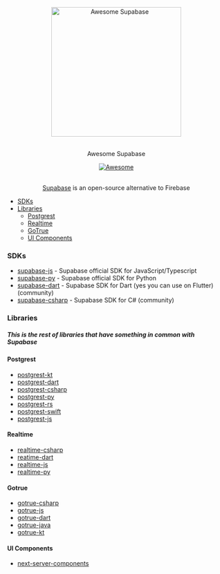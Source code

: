 <div align="center">
  <div>
    <img width="300px" src="https://gitcdn.xyz/repo/supabase/supabase/master/web/static/supabase-light.svg" alt="Awesome Supabase">
  </div>
  <br>
  <p>
    Awesome Supabase
  </p>
  <a href="https://awesome.re">
    <img src="https://awesome.re/badge-flat2.svg" alt="Awesome">
  </a>
  <br>
  <br>
  <p>
    <a href="https://en.wikipedia.org/wiki/Node.js">Supabase</a> is an open-source alternative to Firebase
  </p>
</div>

- [SDKs](#sdks)
- [Libraries](#libraries)
  - [Postgrest](#postgrest)
  - [Realtime](#realtime)
  - [GoTrue](#gotrue)
  - [UI Components](#ui-components)

### SDKs

- [supabase-js](https://github.com/supabase/supabase-js) - Supabase official SDK for JavaScript/Typescript
- [supabase-py](https://github.com/supabase/supabase-py) - Supabase official SDK for Python
- [supabase-dart](https://github.com/supabase/supabase-dart) - Supabase SDK for Dart (yes you can use on Flutter) (community)
- [supabase-csharp](https://github.com/supabase/supabase-csharp) - Supabase SDK for C# (community)

### Libraries
##### This is the rest of libraries that have something in common with Supabase

#### Postgrest
- [postgrest-kt](https://github.com/supabase/postgrest-kt)
- [postgrest-dart](https://github.com/supabase/postgrest-dart)
- [postgrest-csharp](https://github.com/supabase/postgrest-csharp)
- [postgrest-py](https://github.com/supabase/postgrest-py)
- [postgrest-rs](https://github.com/supabase/postgrest-rs)
- [postgrest-swift](https://github.com/supabase/postgrest-swift)
- [postgrest-js](https://github.com/supabase/postgrest-js)

#### Realtime
- [realtime-csharp](https://github.com/supabase/realtime-csharp)
- [reatime-dart](https://github.com/supabase/realtime-dart)
- [realtime-js](https://github.com/supabase/realtime-js)
- [realtime-py](https://github.com/supabase/realtime-py)

#### Gotrue
- [gotrue-csharp](https://github.com/supabase/gotrue-csharp)
- [gotrue-js](https://github.com/supabase/gotrue-js)
- [gotrue-dart](https://github.com/supabase/gotrue-dart)
- [gotrue-java](https://github.com/supabase/gotrue-java)
- [gotrue-kt](https://github.com/supabase/gotrue-kt)

#### UI Components
- [next-server-components](https://github.com/supabase/next-server-components)
